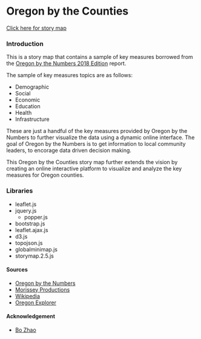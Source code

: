 # Oregon by the Counties


[Click here for story map](https://benjiantolin.github.io/oregon_keymeasures_dashboard/index.html)

### Introduction
This is a story map that contains a sample of key measures borrowed from the [Oregon by the Numbers 2018 Edition](https://www.tfff.org/select-books/book/oregon-numbers) report.

The sample of key measures topics are as follows:

- Demographic
- Social
- Economic
- Education
- Health
- Infrastructure

These are just a handful of the key measures provided by Oregon by the Numbers to further visualize the data using a dynamic online interface. The goal of Oregon by the Numbers is to get information to local community leaders, to encorage data driven decision making.

This Oregon by the Counties story map further extends the vision by creating an online interactive platform to visualize and analyze the key measures for Oregon counties.

### Libraries
- leaflet.js
- jquery.js
  - popper.js
- bootstrap.js
- leaflet.ajax.js
- d3.js
- topojson.js
- globalminimap.js
- storymap.2.5.js

#### Sources
- [Oregon by the Numbers](https://www.tfff.org/select-books/book/oregon-numbers)
- [Morissey Productions](https://www.youtube.com/watch?v=V2vwFS8ae2I&t=2s)
- [Wikipedia](https://www.wikipedia.org/)
- [Oregon Explorer](https://oregonexplorer.info/)

#### Acknowledgement
- [Bo Zhao](https://github.com/jakobzhao/storymap)
